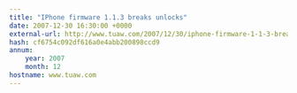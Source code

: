 ```yaml
---
title: "IPhone firmware 1.1.3 breaks unlocks"
date: 2007-12-30 16:30:00 +0000
external-url: http://www.tuaw.com/2007/12/30/iphone-firmware-1-1-3-breaks-unlocks/
hash: cf6754c092df616a0e4abb200898ccd9
annum:
    year: 2007
    month: 12
hostname: www.tuaw.com
---
```



